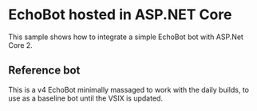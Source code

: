 ﻿# EchoBot hosted in ASP.NET Core
This sample shows how to integrate a simple EchoBot bot with ASP.Net Core 2.

## Reference bot

This is a v4 EchoBot minimally massaged to work with the daily builds, to use as a baseline bot until the VSIX is updated.